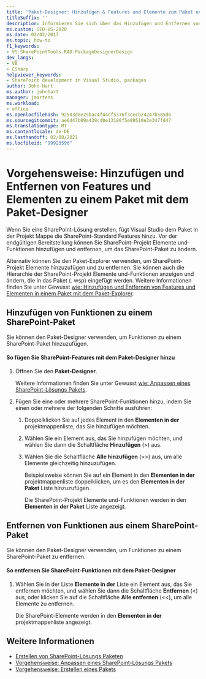 ```yaml
---
title: 'Paket-Designer: Hinzufügen & Features und Elemente zum Paket entfernen'
titleSuffix: ''
description: Informieren Sie sich über das Hinzufügen und Entfernen von Features und Elementen zu einem SharePoint-Paket, indem Sie den Paket-Designer in Visual Studio verwenden.
ms.custom: SEO-VS-2020
ms.date: 02/02/2017
ms.topic: how-to
f1_keywords:
- VS.SharePointTools.RAD.PackageDesignerDesign
dev_langs:
- VB
- CSharp
helpviewer_keywords:
- SharePoint development in Visual Studio, packages
author: John-Hart
ms.author: johnhart
manager: jmartens
ms.workload:
- office
ms.openlocfilehash: 92503d8e29bac4f44df5376f3cecb24247b585d6
ms.sourcegitcommit: ae6d47b09a439cd0e13180f5e89510e3e347fd47
ms.translationtype: MT
ms.contentlocale: de-DE
ms.lasthandoff: 02/08/2021
ms.locfileid: "99923596"
---
```

# <a name="how-to-add-and-remove-features-and-items-to-a-package-by-using-the-package-designer"></a>Vorgehensweise: Hinzufügen und Entfernen von Features und Elementen zu einem Paket mit dem Paket-Designer
  Wenn Sie eine SharePoint-Lösung erstellen, fügt Visual Studio dem Paket in der Projekt Mappe die SharePoint-Standard Features hinzu. Vor der endgültigen Bereitstellung können Sie SharePoint-Projekt Elemente und-Funktionen hinzufügen und entfernen, um das SharePoint-Paket zu ändern.

 Alternativ können Sie den Paket-Explorer verwenden, um SharePoint-Projekt Elemente hinzuzufügen und zu entfernen. Sie können auch die Hierarchie der SharePoint-Projekt Elemente und-Funktionen anzeigen und ändern, die in das Paket (. wsp) eingefügt werden. Weitere Informationen finden Sie unter Gewusst [wie: Hinzufügen und Entfernen von Features und Elementen in einem Paket mit dem Paket-Explorer](../sharepoint/how-to-add-and-remove-features-and-items-to-a-package-by-using-the-packaging-explorer.md).

## <a name="add-features-to-a-sharepoint-package"></a>Hinzufügen von Funktionen zu einem SharePoint-Paket
 Sie können den Paket-Designer verwenden, um Funktionen zu einem SharePoint-Paket hinzuzufügen.

#### <a name="to-add-sharepoint-features-with-the-package-designer"></a>So fügen Sie SharePoint-Features mit dem Paket-Designer hinzu

1. Öffnen Sie den **Paket-Designer**.

    Weitere Informationen finden Sie unter Gewusst [wie: Anpassen eines SharePoint-Lösungs Pakets](../sharepoint/how-to-customize-a-sharepoint-solution-package.md).

2. Fügen Sie eine oder mehrere SharePoint-Funktionen hinzu, indem Sie einen oder mehrere der folgenden Schritte ausführen:

   1. Doppelklicken Sie auf jedes Element in den **Elementen in der** projektmappenliste, das Sie hinzufügen möchten.

   2. Wählen Sie ein Element aus, das Sie hinzufügen möchten, und wählen Sie dann die Schaltfläche **Hinzufügen** (>) aus.

   3. Wählen Sie die Schaltfläche **Alle hinzufügen** (>>) aus, um alle Elemente gleichzeitig hinzuzufügen.

      Beispielsweise können Sie auf ein Element in den **Elementen in der** projektmappenliste doppelklicken, um es den **Elementen in der Paket** Liste hinzuzufügen.

      Die SharePoint-Projekt Elemente und-Funktionen werden in den **Elementen in der Paket** Liste angezeigt.

## <a name="remove-features-from-a-sharepoint-package"></a>Entfernen von Funktionen aus einem SharePoint-Paket
 Sie können den Paket-Designer verwenden, um Funktionen zu einem SharePoint-Paket zu entfernen.

#### <a name="to-remove-sharepoint-features-with-the-package-designer"></a>So entfernen Sie SharePoint-Funktionen mit dem Paket-Designer

1. Wählen Sie in der Liste **Elemente in der** Liste ein Element aus, das Sie entfernen möchten, und wählen Sie dann die Schaltfläche **Entfernen** (<) aus, oder klicken Sie auf die Schaltfläche **Alle entfernen** (<<), um alle Elemente zu entfernen.

     Die SharePoint-Elemente werden in den **Elementen in der** projektmappenliste angezeigt.

## <a name="see-also"></a>Weitere Informationen
- [Erstellen von SharePoint-Lösungs Paketen](../sharepoint/creating-sharepoint-solution-packages.md)
- [Vorgehensweise: Anpassen eines SharePoint-Lösungs Pakets](../sharepoint/how-to-customize-a-sharepoint-solution-package.md)
- [Vorgehensweise: Erstellen eines Pakets](/previous-versions/ee231585(v=vs.110))
